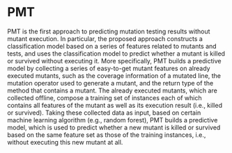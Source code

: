 # PMT
PMT is the first approach to predicting mutation testing results without mutant execution. In particular, the proposed approach constructs a classification model based on a series of features related to mutants and tests, and uses the classification model to predict whether a mutant is killed or survived without executing it.  More specifically, PMT builds a predictive model by collecting a series of easy-to-get mutant features on already executed mutants, such as the coverage information of a mutated line, the mutation operator used to generate a mutant, and the return type of the method that contains a mutant. The already executed mutants, which are collected offline, compose a training set of instances each of which contains all features of the mutant as well as its execution result (i.e., killed or survived). Taking these collected data as input, based on certain machine learning algorithm (e.g., random forest), PMT builds a predictive model, which is used to predict whether a new mutant is killed or survived based on the same feature set as those of the training instances, i.e., without executing this new mutant at all.
